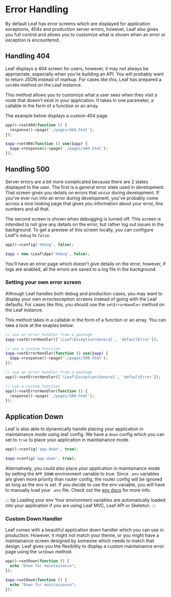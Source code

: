 # Error Handling

<!-- markdownlint-disable no-inline-html -->

<script setup>
import VideoDocs from '/@theme/components/VideoDocs.vue'
</script>

<!-- <VideoDocs
  subject="Watch the error handling guide on youtube"
  description="Learn how to handle errors in your leaf app, during and after development."
  link="https://www.youtube.com/embed/BTcUgeOZLyM"
/> -->

By default Leaf has error screens which are displayed for application exceptions, 404s and production server errors, however, Leaf also gives you full control and allows you to customize what is shown when an error or exception is encountered.

## Handling 404

Leaf displays a 404 screen for users, however, it may not always be appropriate, especially when you're building an API. You will probably want to return JSON instead of markup. For cases like this, Leaf has prepared a `set404` method on the Leaf instance.

This method allows you to customize what a user sees when they visit a route that doesn't exist in your application. It takes in one parameter, a callable in the form of a function or an array.

The example below displays a custom 404 page.

<div class="functional-mode">

```php
app()->set404(function () {
  response()->page('./pages/404.html');
});
```

</div>
<div class="class-mode">

```php
$app->set404(function () use($app) {
  $app->response()->page('./pages/404.html');
});
```

</div>

## Handling 500

Server errors are a bit more complicated because there are 2 states displayed to the user. The first is a general error state used in development. That screen gives you details on errors that occur during development. If you've ever run into an error during development, you've probably come across a nice looking page that gives you information about your error, line numbers and all that.

The second screen is shown when debugging is turned off. This screen is intended to not give any details on the error, but rather log out issues in the background. To get a preview of this screen locally, you can configure Leaf's `debug` to `false`.

<div class="functional-mode">

```php
app()->config('debug', false);
```

</div>
<div class="class-mode">

```php
$app = new \Leaf\App('debug', false);
```

</div>

You'll have an error page which doesn't give details on the error, however, if logs are enabled, all the errors are saved to a log file in the background.

### Setting your own error screen

Although Leaf handles both debug and production cases, you may want to display your own error/exception screens instead of going with the Leaf defaults. For cases like this, you should use the `setErrorHandler` method on the Leaf instance.

This method takes in a callable in the form of a function or an array. You can take a look at the exaples below:

<div class="class-mode">

```php
// use an error handler from a package
$app->setErrorHandler(['\Leaf\Exception\General', 'defaultError']);

// use a custom function
$app->setErrorHandler(function () use($app) {
  $app->response()->page('./pages/500.html');
});
```

</div>
<div class="functional-mode">

```php
// use an error handler from a package
app()->setErrorHandler(['\Leaf\Exception\General', 'defaultError']);

// use a custom function
app()->setErrorHandler(function () {
  response()->page('./pages/500.html');
});
```

</div>

## Application Down

Leaf is also able to dynamically handle placing your application in maintainance mode using leaf config. We have a `down` config which you can set to `true` to place your application in maintainance mode.

<div class="functional-mode">

```php
app()->config('app.down', true);
```

</div>
<div class="class-mode">

```php
$app->config('app.down', true);
```

</div>

Alternatively, you could also place your application in maintainance mode by setting the `APP_DOWN` environment variable to true. Since `.env` variables are given more priority than router config, the router config will be ignored as long as the env is set. If you decide to use the env variable, you will have to manually load your `.env` file. Check out the [env docs](/docs/config/nsm) for more info.

::: tip Loading your env
Your environment variables are automatically loaded into your application if you are using Leaf MVC, Leaf API or Skeleton.
:::

### Custom Down Handler

Leaf comes with a beautiful application down handler which you can use in production. However, it might not match your theme, or you might have a maintainance screen designed by someone which needs to match that design. Leaf gives you the flexibility to display a custom maintainance error page using the `setDown` method.

<div class="functional-mode">

```php
app()->setDown(function () {
  echo "Down for maintainance";
});
```

</div>
<div class="class-mode">

```php
$app->setDown(function () {
  echo "Down for maintainance";
});
```

</div>

